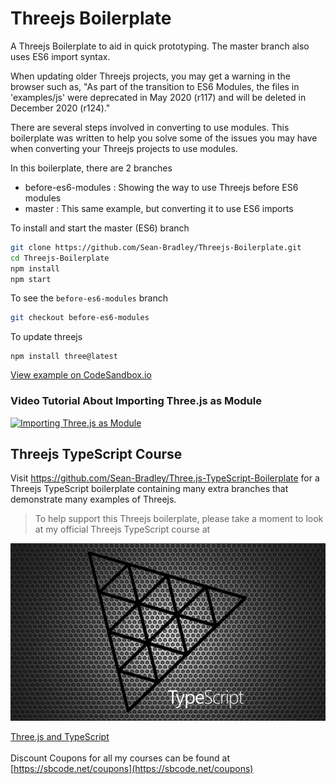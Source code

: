 # Threejs Boilerplate

A Threejs Boilerplate to aid in quick prototyping. The master branch also uses ES6 import syntax.

When updating older Threejs projects, you may get a warning in the browser such as, 
"As part of the transition to ES6 Modules, the files in 'examples/js' were deprecated in May 2020 (r117) and will be deleted in December 2020 (r124)."

There are several steps involved in converting to use modules. This boilerplate was written to help you solve some of the issues you may have when converting your Threejs projects to use modules.

In this boilerplate, there are 2 branches

- before-es6-modules : Showing the way to use Threejs before ES6 modules
- master : This same example, but converting it to use ES6 imports

To install and start the master (ES6) branch

```bash
git clone https://github.com/Sean-Bradley/Threejs-Boilerplate.git
cd Threejs-Boilerplate
npm install
npm start
```

To see the `before-es6-modules` branch
```bash
git checkout before-es6-modules
```

To update threejs
```
npm install three@latest
```

[View example on CodeSandbox.io](https://codesandbox.io/s/github/Sean-Bradley/Threejs-Boilerplate/tree/master/)

### Video Tutorial About Importing Three.js as Module

[![Importing Three.js as Module](https://img.youtube.com/vi/z9qtGHTqLqQ/0.jpg)](https://youtu.be/z9qtGHTqLqQ)



## Threejs TypeScript Course

Visit https://github.com/Sean-Bradley/Three.js-TypeScript-Boilerplate for a Threejs TypeScript boilerplate containing many extra branches that demonstrate many examples of Threejs.

> To help support this Threejs boilerplate, please take a moment to look at my official Threejs TypeScript course at 

[![Threejs TypeScript Course](threejs-course-image.png)](https://www.udemy.com/course/threejs-tutorials/?referralCode=4C7E1DE91C3E42F69D0F)

  [Three.js and TypeScript](https://www.udemy.com/course/threejs-tutorials/?referralCode=4C7E1DE91C3E42F69D0F)<br/>  
  Discount Coupons for all my courses can be found at [https://sbcode.net/coupons](https://sbcode.net/coupons)

